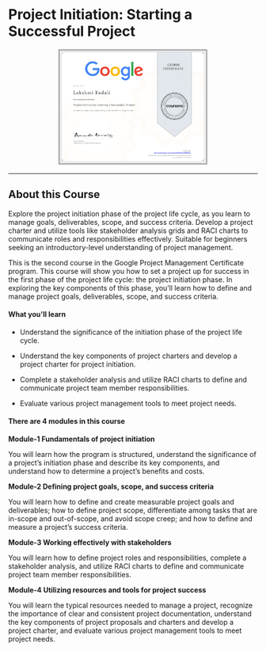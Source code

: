 # Project Initiation: Starting a Successful Project


<p align="center">
<img src="/Lakshmi Kadali Certificates/Coursera Google Project Management Professional certificate Course-2.png" width=60% height=60%>

---
 ## About this Course
 
Explore the project initiation phase of the project life cycle, as you learn to manage goals, deliverables, scope, and success criteria. Develop a project charter and utilize tools like stakeholder analysis grids and RACI charts to communicate roles and responsibilities effectively. Suitable for beginners seeking an introductory-level understanding of project management.

This is the second course in the Google Project Management Certificate program. This course will show you how to set a project up for success in the first phase of the project life cycle: the project initiation phase. In exploring the key components of this phase, you’ll learn how to define and manage project goals, deliverables, scope, and success criteria. 

#### What you'll learn

- Understand the significance of the initiation phase of the project life cycle.


- Understand the key components of project charters and develop a project charter for project initiation.


- Complete a stakeholder analysis and utilize RACI charts to define and communicate project team member responsibilities.

- Evaluate various project management tools to meet project needs.
  
#### There are 4 modules in this course

**Module-1 Fundamentals of project initiation**

You will learn how the program is structured, understand the significance of a project’s initiation phase and describe its key components, and understand how to determine a project’s benefits and costs.

**Module-2 Defining project goals, scope, and success criteria**

You will learn how to define and create measurable project goals and deliverables; how to define project scope, differentiate among tasks that are in-scope and out-of-scope, and avoid scope creep; and how to define and measure a project’s success criteria.

**Module-3 Working effectively with stakeholders**

You will learn how to define project roles and responsibilities, complete a stakeholder analysis, and utilize RACI charts to define and communicate project team member responsibilities.


**Module-4 Utilizing resources and tools for project success**

You will learn the typical resources needed to manage a project, recognize the importance of clear and consistent project documentation, understand the key components of project proposals and charters and develop a project charter, and evaluate various project management tools to meet project needs.



